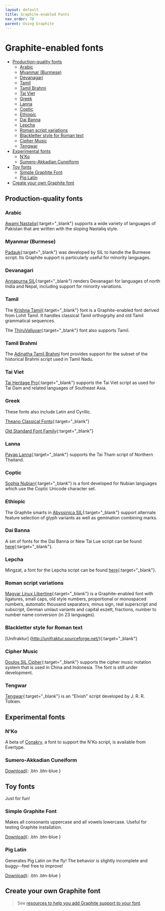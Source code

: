 ```yaml
---
layout: default
title: Graphite-enabled Fonts
nav_order: 70
parent: Using Graphite
---
```


# Graphite-enabled fonts

* [Production-quality fonts](graphite_fonts#production-quality-fonts)
    * [Arabic](graphite_fonts#arabic)
    * [Myanmar (Burmese)](graphite_fonts#myanmar-burmese)
    * [Devanagari](graphite_fonts#devanagari)
    * [Tamil](graphite_fonts#tamil)
    * [Tamil Brahmi](graphite_fonts#tamil-brahmi)
    * [Tai Viet](graphite_fonts#tai-viet)
    * [Greek](graphite_fonts#greek)
    * [Lanna](graphite_fonts#lanna)
    * [Coptic](graphite_fonts#coptic)
    * [Ethiopic](graphite_fonts#ethiopic)
    * [Dai Banna](graphite_fonts#dai-banna)
    * [Lepcha](graphite_fonts#lepcha)
    * [Roman script variations](graphite_fonts#roman-script-variations)
    * [Blackletter style for Roman text](graphite_fonts#blackletter-style-for-roman-text)
    * [Cipher Music](graphite_fonts#cipher-music)
    * [Tengwar](graphite_fonts#tengwar)
* [Experimental fonts](graphite_fonts#experimental-fonts)
    * [N'Ko](graphite_fonts#nko)
    * [Sumero-Akkadian Cuneiform](graphite_fonts#sumero-akkadian-cuneiform)
* [Toy fonts](graphite_fonts#toy-fonts)
    * [Simple Graphite Font](graphite_fonts#simple-graphite-font)
    * [Pig Latin](graphite_fonts#pig-latin)
* [Create your own Graphite font](graphite_fonts#create-your-own-graphite-font)

## Production-quality fonts

### Arabic

[Awami Nastaliq](http://software.sil.org/awami/){:target="_blank"} supports a wide variety of languages of Pakistan that are written with the sloping Nastaliq style.

### Myanmar (Burmese)

[Padauk](http://software.sil.org/padauk/){:target="_blank"} was developed by SIL to handle the Burmese script. Its Graphite support is particularly useful for minority languages.

### Devanagari

[Annapurna SIL](http://software.sil.org/annapurna){:target="_blank"} renders Devanagari for languages of north India and Nepal, including support for minority variations.

### Tamil

The [Krishna Tamil](https://sourceforge.net/p/silgraphite/mailman/message/29478357/){:target="_blank"} font is a Graphite-enabled font derived from Lohit Tamil. It handles classical Tamil orthogrphy and old Tamil grammatical sequences.

The [ThiruValluvar](https://github.com/nlci/taml-font-thiruvalluvar/releases){:target="_blank"} font also supports Tamil.

### Tamil Brahmi

The [Adinatha Tamil Brahmi](http://www.virtualvinodh.com/download/Adinatha-Tamil-Brahmi.zip) font provides support for the subset of the historical Brahmi script used in Tamil Nadu.

### Tai Viet

[Tai Heritage Pro](https://software.sil.org/taiheritage){:target="_blank"} supports the Tai Viet script as used for Tai Dam and related languages of Southeast Asia.

### Greek

These fonts also include Latin and Cyrillic.

[Theano Classical Fonts](https://www.fontspace.com/theano-font-f13396){:target="_blank"}

[Old Standard Font Family](https://www.fontsquirrel.com/fonts/old-standard-tt){:target="_blank"}

### Lanna

[Payap Lanna](https://software.sil.org/payaplanna/){:target="_blank"} supports the Tai Tham script of Northern Thailand.

### Coptic

[Sophia Nubian](http://software.sil.org/sophianubian){:target="_blank"} is a font developed for Nubian languages which use the Coptic Unicode character set.

### Ethiopic

The Graphite smarts in [Abyssinica SIL](http://software.sil.org/abyssinica){:target="_blank"} support alternate feature selection of glyph variants as well as gemination combining marks.

### Dai Banna

A set of fonts for the Dai Banna or New Tai Lue script can be found [here](https://scripts.sil.org/DaiBannaSIL){:target="_blank"}.

### Lepcha

Mingzat, a font for the Lepcha script can be found [here](http://software.sil.org/mingzat){:target="_blank"}.

### Roman script variations

[Magyar Linux Libertine](http://numbertext.org/linux){:target="_blank"} is a Graphite-enabled font with ligatures, small caps, old style numbers, proportional or monospaced numbers, automatic thousand separators, minus sign, real superscript and subscript, German umlaut variants and capital eszett, fractions, number to number name conversion (in 23 languages).

### Blackletter style for Roman text

[Unifraktur] (http://unifraktur.sourceforge.net/){:target="_blank"}

### Cipher Music

[Doulos SIL Cipher](http://software.sil.org/doulos-sil-cipher){:target="_blank"} supports the cipher music notation system that is used in China and Indonesia. The font is still under development.

### Tengwar

[Tengwar](http://freetengwar.sourceforge.net/){:target="_blank"} is an "Elvish" script developed by J. R. R. Tolkien.

## Experimental fonts

### N'Ko

A beta of [Conakry](http://www.evertype.com/fonts/nko/ConakryFont.zip), a font to support the N'Ko script, is available from  Evertype.

### Sumero-Akkadian Cuneiform

[Download](assets/resources/CuneiformGraphiteFont.zip){: .btn .btn-blue }

## Toy fonts

Just for fun!

### Simple Graphite Font

Makes all consonants uppercase and all vowels lowercase. Useful for testing Graphite installation.

[Download](assets/resources/SimpleGraphiteFont.zip){: .btn .btn-blue }

### Pig Latin

Generates Pig Latin on the fly! The behavior is slightly incomplete and buggy--feel free to improve!

[Download](assets/resources/PigLatinGraphiteFont.zip){: .btn .btn-blue }

## Create your own Graphite font

> See [resources to help you add Graphite support to your font](graphite_devFont).